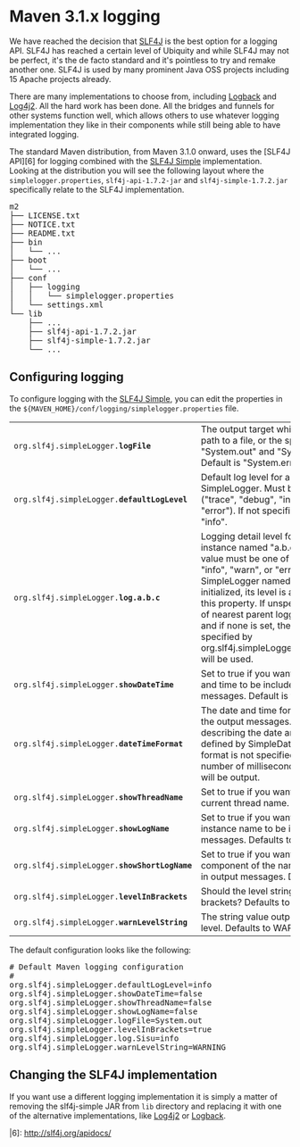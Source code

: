 <!---
Licensed to the Apache Software Foundation (ASF) under one
or more contributor license agreements.  See the NOTICE file
distributed with this work for additional information
regarding copyright ownership.  The ASF licenses this file
to you under the Apache License, Version 2.0 (the
"License"); you may not use this file except in compliance
with the License.  You may obtain a copy of the License at

  http://www.apache.org/licenses/LICENSE-2.0

Unless required by applicable law or agreed to in writing,
software distributed under the License is distributed on an
"AS IS" BASIS, WITHOUT WARRANTIES OR CONDITIONS OF ANY
KIND, either express or implied.  See the License for the
specific language governing permissions and limitations
under the License.
-->
# Maven 3.1.x logging

We have reached the decision that [SLF4J][1] is the best option for a logging API. SLF4J has reached a certain level of Ubiquity and while SLF4J may not be perfect, it's the de facto standard and it's pointless to try and remake another one. SLF4J is used by many prominent Java OSS projects including 15 Apache projects already.

There are many implementations to choose from, including [Logback][4] and [Log4j2][3]. All the hard work has been done. All the bridges and funnels for other systems function well, which allows others to use whatever logging implementation they like in their components while still being able to have integrated logging.

The standard Maven distribution, from Maven 3.1.0 onward, uses the [SLF4J API][6] for logging combined with the [SLF4J Simple][2] implementation. Looking at the distribution you will see the following layout where the `simplelogger.properties`, `slf4j-api-1.7.2-jar` and `slf4j-simple-1.7.2.jar` specifically relate to the SLF4J implementation.

<pre>
m2
├── LICENSE.txt
├── NOTICE.txt
├── README.txt
├── bin
│   └── ...
├── boot
│   └── ...
├── conf
│   ├── logging
│   │   └── simplelogger.properties
│   └── settings.xml
└── lib
    ├── ...
    ├── slf4j-api-1.7.2.jar
    ├── slf4j-simple-1.7.2.jar
    └── ...
</pre>

## Configuring logging 

To configure logging with the [SLF4J Simple][2], you can edit the properties in the `${MAVEN_HOME}/conf/logging/simplelogger.properties` file.

<table class="table">
<tr>
<td><code>org.slf4j.simpleLogger.<b>logFile</b></code></td>
<td>The output target which can be the path to a file, or the special values "System.out" and "System.err". Default is "System.err".</td>
</tr>
<tr>
<td><code>org.slf4j.simpleLogger.<b>defaultLogLevel</b></code></td>
<td>Default log level for all instances of SimpleLogger. Must be one of ("trace", "debug", "info", "warn", or "error"). If not specified, defaults to "info".</td>
</tr>
<tr>
<td><code>org.slf4j.simpleLogger.<b>log.a.b.c</b></code></td>
<td>Logging detail level for a SimpleLogger instance named "a.b.c". Right-side value must be one of "trace", "debug", "info", "warn", or "error". When a SimpleLogger named "a.b.c" is initialized, its level is assigned from this property. If unspecified, the level of nearest parent logger will be used, and if none is set, then the value specified by org.slf4j.simpleLogger.defaultLogLevel will be used.</td>
</tr>
<tr>
<td><code>org.slf4j.simpleLogger.<b>showDateTime</b></code></td>
<td>Set to true if you want the current date and time to be included in output messages. Default is true</td>
</tr>
<tr>
<td><code>org.slf4j.simpleLogger.<b>dateTimeFormat</b></code></td>
<td>The date and time format to be used in the output messages. The pattern describing the date and time format is defined by SimpleDateFormat. If the format is not specified or is invalid, the number of milliseconds since start up will be output.</td>
</tr>
<tr>
<td><code>org.slf4j.simpleLogger.<b>showThreadName</b></code></td>
<td>Set to true if you want to output the current thread name. Defaults to true.</td>
</tr>
<tr>
<td><code>org.slf4j.simpleLogger.<b>showLogName</b></code></td>
<td>Set to true if you want the Logger instance name to be included in output messages. Defaults to true.</td>
</tr>
<tr>
<td><code>org.slf4j.simpleLogger.<b>showShortLogName</b></code></td>
<td>Set to true if you want the last component of the name to be included in output messages. Defaults to false.</td>
</tr>
<tr>
<td><code>org.slf4j.simpleLogger.<b>levelInBrackets</b></code></td>
<td>Should the level string be output in brackets? Defaults to false.</td>
</tr>
<tr>
<td><code>org.slf4j.simpleLogger.<b>warnLevelString</b></code></td>
<td>The string value output for the warn level. Defaults to WARN.</td>
</tr>
</table>

The default configuration looks like the following:

<pre>
# Default Maven logging configuration
#
org.slf4j.simpleLogger.defaultLogLevel=info
org.slf4j.simpleLogger.showDateTime=false
org.slf4j.simpleLogger.showThreadName=false
org.slf4j.simpleLogger.showLogName=false
org.slf4j.simpleLogger.logFile=System.out
org.slf4j.simpleLogger.levelInBrackets=true
org.slf4j.simpleLogger.log.Sisu=info
org.slf4j.simpleLogger.warnLevelString=WARNING
</pre>

## Changing the SLF4J implementation

If you want use a different logging implementation it is simply a matter of removing the slf4j-simple JAR from <code>lib</code> directory and replacing it with one of the alternative implementations, like [Log4j2][3] or [Logback][4]. 

[1]: http://slf4j.org
[2]: http://www.slf4j.org/apidocs/org/slf4j/impl/SimpleLogger.html
[3]: http://logging.apache.org/log4j/2.x/slf4j-impl/
[4]: http://logback.qos.ch
|6]: http://slf4j.org/apidocs/
